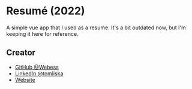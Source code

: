 # Resumé (2022)

A simple vue app that I used as a resume. It's a bit outdated now, but I'm keeping it here for reference.

## Creator
* [GitHub @Webess](https://github.com/webess)
* [LinkedIn @tomliska](https://www.linkedin.com/in/tomliska/)
* [Website](https://liska.dev)
